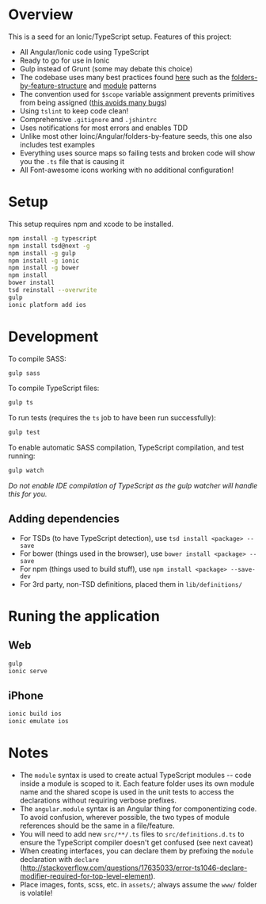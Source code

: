 Overview
========

This is a seed for an Ionic/TypeScript setup. Features of this project:

* All Angular/Ionic code using TypeScript
* Ready to go for use in Ionic
* Gulp instead of Grunt (some may debate this choice)
* The codebase uses many best practices found [here](https://github.com/johnpapa/angularjs-styleguide) such as the [folders-by-feature-structure](https://github.com/johnpapa/angularjs-styleguide#folders-by-feature-structure) and [module](https://github.com/johnpapa/angularjs-styleguide#many-small-self-contained-modules) patterns
* The convention used for `$scope` variable assignment prevents primitives from being assigned ([this avoids many bugs](http://zcourts.com/2013/05/31/angularjs-if-you-dont-have-a-dot-youre-doing-it-wrong/))
* Using `tslint` to keep code clean!
* Comprehensive `.gitignore` and `.jshintrc`
* Uses notifications for most errors and enables TDD
* Unlike most other Ioinc/Angular/folders-by-feature seeds, this one also includes test examples
* Everything uses source maps so failing tests and broken code will show you the `.ts` file that is causing it
* All Font-awesome icons working with no additional configuration!

Setup
=====

This setup requires npm and xcode to be installed.

```bash
npm install -g typescript
npm install tsd@next -g
npm install -g gulp
npm install -g ionic
npm install -g bower
npm install
bower install
tsd reinstall --overwrite
gulp
ionic platform add ios
```

Development
===========

To compile SASS:

```bash
gulp sass
```

To compile TypeScript files:

```bash
gulp ts
```

To run tests (requires the `ts` job to have been run successfully):

```bash
gulp test
```

To enable automatic SASS compilation, TypeScript compilation, and test running:

```bash
gulp watch
```

*Do not enable IDE compilation of TypeScript as the gulp watcher will handle this for you.*

Adding dependencies
-----------------------

* For TSDs (to have TypeScript detection), use `tsd install <package> --save`
* For bower (things used in the browser), use `bower install <package> --save`
* For npm (things used to build stuff), use `npm install <package> --save-dev`
* For 3rd party, non-TSD definitions, placed them in `lib/definitions/`

Runing the application
======================

Web
---

```bash
gulp
ionic serve
```

iPhone
------

```bash
ionic build ios
ionic emulate ios
```


Notes
=====

* The `module` syntax is used to create actual TypeScript modules -- code inside a module is scoped to it. Each feature folder uses its own module name and the shared scope is used in the unit tests to access the declarations without requiring verbose prefixes.
* The `angular.module` syntax is an Angular thing for componentizing code. To avoid confusion, wherever possible, the two types of module references should be the same in a file/feature.
* You will need to add new `src/**/.ts` files to `src/definitions.d.ts` to ensure the TypeScript compiler doesn't get confused (see next caveat)
* When creating interfaces, you can declare them by prefixing the `module` declaration with `declare` (http://stackoverflow.com/questions/17635033/error-ts1046-declare-modifier-required-for-top-level-element).
* Place images, fonts, scss, etc. in `assets/`; always assume the `www/` folder is volatile!
